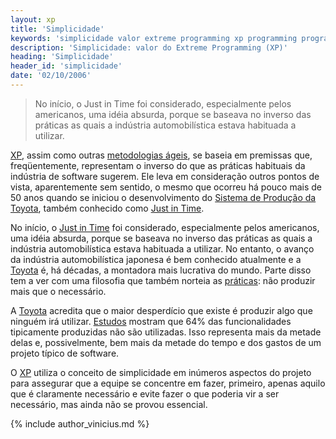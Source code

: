 ```yaml
---
layout: xp
title: 'Simplicidade'
keywords: 'simplicidade valor extreme programming xp programming programação extrema'
description: 'Simplicidade: valor do Extreme Programming (XP)'
heading: 'Simplicidade'
header_id: 'simplicidade'
date: '02/10/2006'
---
```


<blockquote class="excerpt">
	<p>No início, o Just in Time foi considerado, especialmente pelos americanos, uma idéia absurda, porque se baseava no inverso das práticas as quais a indústria automobilística estava habituada a utilizar.</p>
</blockquote>

[XP][], assim como outras [metodologias ágeis][ma], se baseia em premissas que, freqüentemente, representam o inverso do que as práticas habituais da indústria de software sugerem. Ele leva em consideração outros pontos de vista, aparentemente sem sentido, o mesmo que ocorreu há pouco mais de 50 anos quando se iniciou o desenvolvimento do [Sistema de Produção da Toyota][tps], também conhecido como [Just in Time][jit].

No início, o [Just in Time][jit] foi considerado, especialmente pelos americanos, uma idéia absurda, porque se baseava no inverso das práticas as quais a indústria automobilística estava habituada a utilizar. No entanto, o avanço da indústria automobilística japonesa é bem conhecido atualmente e a [Toyota][to] é, há décadas, a montadora mais lucrativa do mundo. Parte disso tem a ver com uma filosofia que também norteia as [práticas][pra]: não produzir mais que o necessário.

A [Toyota][to] acredita que o maior desperdício que existe é produzir algo que ninguém irá utilizar. [Estudos][dt] mostram que 64% das funcionalidades tipicamente produzidas não são utilizadas. Isso representa mais da metade delas e, possivelmente, bem mais da metade do tempo e dos gastos de um projeto típico de software.

O [XP][] utiliza o conceito de simplicidade em inúmeros aspectos do projeto para assegurar que a equipe se concentre em fazer, primeiro, apenas aquilo que é claramente necessário e evite fazer o que poderia vir a ser necessário, mas ainda não se provou essencial.

{% include author_vinicius.md %}

[ma]:		/xp/metodologia
[tps]:		http://en.wikipedia.org/wiki/Toyota_Production_System
[jit]:		http://en.wikipedia.org/wiki/Just_in_time
[dt]:		/xp/desenvolvimento_tradicional
[XP]:		/xp	
[to]:		http://en.wikipedia.org/wiki/Toyota
[pra]:		/xp/praticas